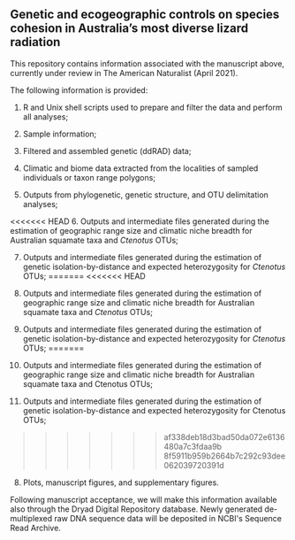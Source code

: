 ## Genetic and ecogeographic controls on species cohesion in Australia’s most diverse lizard radiation

This repository contains information associated with the manuscript above, currently under review in The American Naturalist (April 2021).

The following information is provided:

1. R and Unix shell scripts used to prepare and filter the data and perform all analyses;

2. Sample information;

3. Filtered and assembled genetic (ddRAD) data;

4. Climatic and biome data extracted from the localities of sampled individuals or taxon range polygons;

5. Outputs from phylogenetic, genetic structure, and OTU delimitation analyses;

<<<<<<< HEAD
6. Outputs and intermediate files generated during the estimation of geographic range size and climatic niche breadth for Australian squamate taxa and _Ctenotus_ OTUs;

7. Outputs and intermediate files generated during the estimation of genetic isolation-by-distance and expected heterozygosity for _Ctenotus_ OTUs;
=======
<<<<<<< HEAD
6. Outputs and intermediate files generated during the estimation of geographic range size and climatic niche breadth for Australian squamate taxa and _Ctenotus_ OTUs;

7. Outputs and intermediate files generated during the estimation of genetic isolation-by-distance and expected heterozygosity for _Ctenotus_ OTUs;
=======
6. Outputs and intermediate files generated during the estimation of geographic range size and climatic niche breadth for Australian squamate taxa and Ctenotus OTUs;

7. Outputs and intermediate files generated during the estimation of genetic isolation-by-distance and expected heterozygosity for Ctenotus OTUs;
>>>>>>> af338deb18d3bad50da072e6136480a7c3fdaa9b
>>>>>>> 8f5911b959b2664b7c292c93dee062039720391d

8. Plots, manuscript figures, and supplementary figures.

Following manuscript acceptance, we will make this information available also through the Dryad Digital Repository database. Newly generated de-multiplexed raw DNA sequence data will be deposited in NCBI's Sequence Read Archive.
